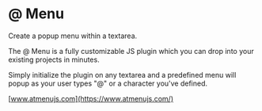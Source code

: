 # @ Menu
Create a popup menu within a textarea.

The @ Menu is a fully customizable JS plugin which you can drop into your existing projects in minutes. 

Simply initialize the plugin on any textarea and a predefined menu will popup as your user types "@" or a character you've defined.


[www.atmenujs.com](https://www.atmenujs.com/)
